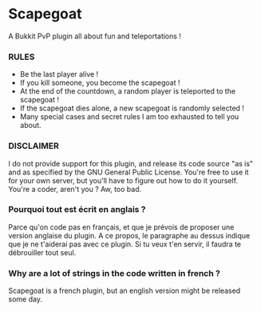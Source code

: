 Scapegoat
=========

A Bukkit PvP plugin all about fun and teleportations !

### RULES ###

* Be the last player alive !
* If you kill someone, you become the scapegoat !
* At the end of the countdown, a random player is teleported to the scapegoat !
* If the scapegoat dies alone, a new scapegoat is randomly selected !
* Many special cases and secret rules I am too exhausted to tell you about.

### DISCLAIMER ###

I do not provide support for this plugin, and release its code source "as is" and as specified by the GNU General Public License. You're free to use it for your own server, but you'll have to figure out how to do it yourself. You're a coder, aren't you ? Aw, too bad.

### Pourquoi tout est écrit en anglais ? ###

Parce qu'on code pas en français, et que je prévois de proposer une version anglaise du plugin. A ce propos, le paragraphe au dessus indique que je ne t'aiderai pas avec ce plugin. Si tu veux t'en servir, il faudra te débrouiller tout seul.

### Why are a lot of strings in the code written in french ? ###

Scapegoat is a french plugin, but an english version might be released some day.
